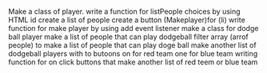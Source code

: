 Make a class of player.
write a function for listPeople choices by using HTML id 
create a list of people
create a button (Makeplayer)for (li)
write function for make player by using add event listener
make a class for dodge ball player
make a list of people that can play dodgeball
filter array (arrof people) to make a list of people that can play doge ball
make another list of dodgeball players with to butoons on for red team one for blue team
writing function for on click buttons that make another list of red teem or blue team










